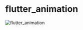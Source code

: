# flutter_animation

![flutter_animation](https://user-images.githubusercontent.com/12639746/146697621-9f940446-19f5-41ff-87f1-1c35ef1ea520.gif)
